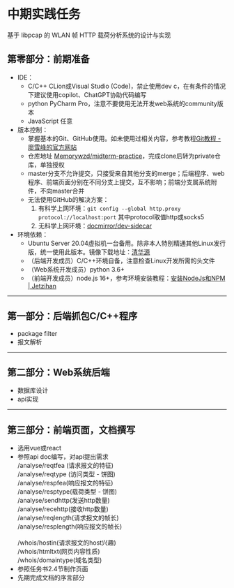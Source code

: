 # 中期实践任务

基于 libpcap 的 WLAN 帧 HTTP 载荷分析系统的设计与实现

## 第零部分：前期准备

- IDE：
  - C/C++ CLion或Visual Studio (Code)，禁止使用dev c，在有条件的情况下建议使用copilot、ChatGPT协助代码编写
  - python PyCharm Pro，注意不要使用无法开发web系统的community版本
  - JavaScript 任意
- 版本控制：
  - 掌握基本的Git、GitHub使用。如未使用过相关内容，参考教程[Git教程 - 廖雪峰的官方网站](https://www.liaoxuefeng.com/wiki/896043488029600)
  - 仓库地址 [Memorywzd/midterm-practice](https://github.com/Memorywzd/midterm-practice)，完成clone后转为private仓库，单独授权
  - master分支不允许提交，只接受来自其他分支的merge；后端程序、web程序、前端页面分别在不同分支上提交，互不影响；前端分支属系统附件，不向master合并
  - 无法使用GitHub的解决方案：
    1. 有科学上网环境：`git config --global http.proxy protocol://localhost:port` 其中protocol取值http或socks5
    2. 无科学上网环境：[docmirror/dev-sidecar](https://github.com/docmirror/dev-sidecar)
- 环境依赖：
  - Ubuntu Server 20.04虚拟机一台备用。除非本人特别精通其他Linux发行版，统一使用此版本。镜像下载地址：[清华源](https://mirrors6.tuna.tsinghua.edu.cn/ubuntu-releases/focal/ubuntu-20.04.5-live-server-amd64.iso)
  - （后端开发成员）C/C++环境自备，注意检查Linux开发所需的头文件
  - （Web系统开发成员）python 3.6+
  - （前端开发成员）node.js 16+，参考环境安装教程：[安装NodeJs和NPM | Jetzihan](https://jetzihan.netlify.app/docs/frontend/fetricks/install-nodejs-and-npm/)

----

## 第一部分：后端抓包C/C++程序
- package filter
- 报文解析

----

## 第二部分：Web系统后端

- 数据库设计
- api实现

----

## 第三部分：前端页面，文档撰写

- 选用vue或react
- 参照api doc编写，对api提出需求<br>
    /analyse/reqtfea (请求报文的特征)<br>
    /analyse/reqtype (访问类型 - 饼图)<br>
    /analyse/respfea(响应报文的特征)<br>
    /analyse/resptype(载荷类型 - 饼图)<br>
    /analyse/sendhttp(发送http数量)<br>
    /analyse/recehttp(接收http数量)<br>
    /analyse/reqlength(请求报文的帧长)<br>
    /analyse/resplength(响应报文的帧长)<br>
    <br>
    /whois/hostin(请求报文的host兴趣)<br>
    /whois/htmltxt(网页内容性质)<br>
    /whois/domaintype(域名类型)<br>
- 参照任务书2.4节制作页面
- 先期完成文档的序言部分
